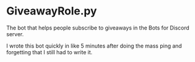 # GiveawayRole.py
The bot that helps people subscribe to giveaways in the Bots for Discord server.

I wrote this bot quickly in like 5 minutes after doing the mass ping and forgetting that I still had to write it.
